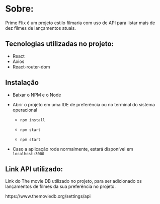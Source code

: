 # Sobre:

Prime Flix é um projeto estilo filmaria com uso de API para listar mais de dez filmes de lançamentos atuais.

## Tecnologias utilizadas no projeto:
* React
* Axios
* React-router-dom


## Instalação

* Baixar o NPM e o Node

* Abrir o projeto em uma IDE de preferência ou no terminal do sistema operacional

  * `npm install`

  * `npm start`

  * `npm start`
  
* Caso a aplicação rode normalmente, estará disponível em `localhost:3000`

## Link API utilizado:
<p>Link do The movie DB utilizado no projeto, para ser adicionado os lançamentos de filmes da sua preferência no projeto.</p>
https://www.themoviedb.org/settings/api


